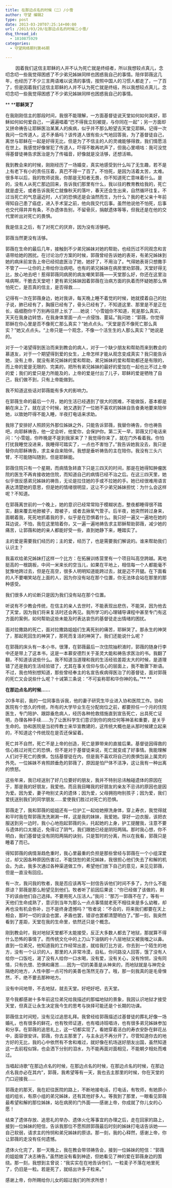 ```yaml
---
title: 在那边点名的时候（二）/小雪
author: 守望 编辑2
type: post
date: 2013-03-20T07:25:14+00:00
url: /2013/03/20/在那边点名的时候二小雪/
dsq_thread_id:
  - 1810875929
categories:
  - 守望网络期刊第46期

---
```

<p class="mceWPmore" title="更多...">
          因着我们这信主耶稣的人并不认为死亡就是终结者，所以我想较点真儿，念叨念叨一些我觉得困惑了不少弟兄姊妹同样也困惑我自己的事情。<!--more-->陪伴郭薇这几年，也经历了不少三言两语难以说清的事情，按照中国人的习惯人都走了，一了百了，但是因着我们这信主耶稣的人并不认为死亡就是终结，所以我想较点真儿，念叨念叨一些我觉得困惑了不少弟兄姊妹同样也困惑我自己的事情。
</p>

** ****耶稣哭了**

在我刚刚信主的那段时间，我很不能理解，一方面基督徒说天堂如何如何美好，耶稣如何如何爱自己，一遍遍唱着“巴不得我立刻被提，与你同在一起”；另一方面却又拼命祷告让耶稣医治某某人的疾病，似乎并不那么盼望去天堂见耶稣。记得一次我问一位传道人，这不矛盾吗？该传道人很有些火气地回答我，为了基督徒自己，离世与耶稣在一起是好得无比，但是为了不信主的人的灵魂能够得救，我们情愿活在世上。我感觉好像冒犯了传道人，吓得不敢再吭声了，但我心里嘀咕：我可没觉得基督徒祷告求医治是为了传福音，好像就是没活够，还想活嘛。

我到教会来的时候，刚刚经历了一场婚变，真实地感受到什么叫了无生趣，若不是上有老下有小的责任压着，真巴不得一了百了。不怕死，是因为活着太苦，太难。很多年以后，我的牧师说我，你那是无知者无畏，你不知道死亡意味着什么。是的，没有人从死亡那边回来，告诉我们那里有什么，我以往的教育教给我的，死亡就是虚无，或者告诉我死亡就像秋天的落叶，春天还会生出来，自然循环往复。不过当死亡的气息逼近时，人们的恐惧还是会油然而生，为什么？我的老父亲十年前得知自己患了癌症，进入手术室之前，他向我交代后事。虽然他说他不怕死，后事也交代得井井有条，不办遗体告别，不留骨灰，捐献遗体等等，但我还是在他的交代里听出对死亡的畏惧。

我是信主之后，有了对死亡的厌弃，因为没有活够吧。

郭薇当然更没有活够。

郭薇在生命的最后几年，接触到不少弟兄姊妹对她的帮助，也经历过不同观念和言语带给她的困扰。在讨论治疗方案的时候，郭薇曾经告诉她的表哥，有弟兄姊妹到她的病床前宣告上帝已经彻底医治了她，她好了，不用治了。气得她表哥只想撒手不管了——让你的上帝给你治病吧。也有的弟兄姊妹在病房里劝郭薇，天堂好得无比，放心地去吧！惹得郭薇同病房的病友嘲笑郭薇——天堂那么好，你还在这里治啥病啊，干脆去天堂吧！更有弟兄姊妹因着郭薇在治病方面的执着而怀疑她那么惧怕死亡，是否真的信主，是否得救……

记得有一次在郭薇身边，她对我讲，每天晚上睡不着觉的时候，她就摸着自己的肚子说，肺已经有了，胸膜已经有了，骨头已经有了，不知道这里、那里是不是正在长，癌细胞你千万别再往肝上长了……她说：“小雪姐你不知道，死是那么真实，天天在我身边转悠，在我身体里面一点一点侵蚀、蔓延。”我问她：“郭薇，你觉得耶稣在你心里是否不像死亡那么真实？”她点点头。“天堂是否不像死亡那么真实？”她又点点头。“上帝只是一个观念，不像一个活生生的人那么真实？”她说是的。

对于一个渴望得到医治而来到教会的病人，对于一个缺少朋友和帮助而来到教会的慕道友，对于一个期望得到爱的女生，上帝怎样才能从观念变成真实？我只能告诉她，没有上帝，就没有弟兄姊妹的爱和帮助，弟兄姊妹的爱和帮助都还是有限的，而上帝的爱是无限的、完美的，把所有弟兄姊妹的最好的爱加在一起也比不过上帝的爱；我们的爱只是力所能及的，上帝的爱是付出了儿子，耶稣的爱是牺牲了自己，我们做不到，只有上帝能做到。

我不知道这些话对郭薇能有多大的影响力。

在郭薇生命的最后一个月，她的生活已经遇到了很大的困难，不能做饭，基本都是躺在床上了。就在这个时候，她又遇到了一位她不喜欢的姊妹自告奋勇地要来陪伴她，以致她吓得不能入睡，半夜打电话来求助。

我除了安排好人照顾另外那位姊妹之外，只能告诉郭薇，我替你祷告，你也祷告吧，向耶稣祷告，他一定会听，他爱你，会保护你。第二天一早，郭薇又打电话来问：“小雪姐，你昨晚是不是到我家来了？我觉得你来了，就在门外看着我。你怕打扰我睡觉没进来，我睡得可踏实了，一点也不害怕了。”我告诉她我没去，我只是替你向耶稣祷告，求主亲自来陪伴。我想是垂听祷告的主在陪你。我没有三头六臂，不可能随叫随到，但是耶稣能。

郭薇住院只有一个星期，而病情急转直下只是三四天的时间，那是在她得知肿瘤医院的医生不再肯接收她住院，而知道自己的病情已经不治之后。在这三四天里，她似乎很反感弟兄姊妹的祷告，无论是拉住她的手或不拉她的手。她已经很难用语言表达清楚她的意思，但是她的情绪很明显，这让不少弟兄姊妹担忧：为什么会这样呢？不知道。

在郭薇离世前的一个晚上，她的意识已经常常陷于模糊状态，整夜都睡得很不踏实，翻来覆去地掀被子，蹬被子，或者去揪氧气管子。后半夜，她突然转过身来，面朝着我，死死地抓着我的手，似乎是在恐惧着什么。我只好一遍又一遍地在她的耳边说，不怕，我在这里陪着你，又一遍一遍地祷告求主耶稣帮助郭薇，减少她的痛苦，让郭薇和她的亲人都能好受一些，直到她静下来，睡踏实了。

主的爱是需要我们经历的；主的爱，经历了，也是需要我们解说的。谁来帮助我们认识主？

我喜欢给弟兄姊妹打这样一个比方：在拓展训练营里有一个项目叫高空跨越。离地挺高的一根跳板，中间一米来长的空当儿，如果在平地上，相信每一个人都能毫不犹豫地跨过去，但是在高空，很多人明明知道能跨过去，就是迈不开腿。在下面看的人不要嘲笑站在上面的人，因为你没有站在那个位置，你无法体会站在那里的那种感受。

我们很多人的论断只是因为我们没有站在那个位置。

听说有不少教会传统，在信主的亲人去世时，不能表现出悲伤，不能哭，因为他去了天堂，因为我们将来复活时还会再见。我所学习的心理辅导课程中甚至专门有这方面的案例，如何帮助这些未能及时表达哀伤的基督徒走出情绪的困扰。

面对拉撒路的死亡，面对拉撒路姐姐们生离死别的痛苦，耶稣哭了。那永生的神哭了，那起死回生的神哭了，那死而复活的神哭了。我们还能说什么呢？

在郭薇的床头有一本小书，很薄，在郭薇最后一次住院抽积液时，郭薇的随身行李中还是带上了这本书，这是一本慕安德烈关于圣灵大能和祷告求医治的书。我翻了翻，不知道该说些什么。我不知道当道理和我的生活经验差距太大的时候，是道理错了还是我的生活经验错了，尤其在事关信仰与信心的层面上，我不敢骤下断语。不过，我也特别想知道，那些曾经奉主的名宣告疾病得医治了的基督徒，面对郭薇的死亡又会说些什么呢？十诫第三条说：“不可妄称耶和华你神的名。”** **

**在那边点名的时候……**

20多年前，我的一位同事告诉我，他的妻子研究生毕业进入协和医院工作。协和医院有个悠久的传统，所有的大学毕业生在分配岗位之前，都要担任一个月的住院医生，专门陪护、跟踪垂危病人，经历各种抢救措施直到宣告死亡，出具死亡证明，办理各种手续……为了让医科学生们意识到你的岗位何等神圣和重要，是关乎生命的。协和医院是当初传教士来华宣教建的，这传统大概也是从那时候建立起来的，不知道这个传统现在是否还保留着。

死亡并不自然，死亡不是上帝的创造，死亡是罪带来的直接后果。基督徒因得救的信心胜过对死亡的恐惧，但不是对于基督徒来说，死亡就变成了好事情。我能理解人们对于死亡的畏惧，包括基督徒在内，但是我不喜欢将自己的畏惧包装上属灵的外壳。一位姊妹不肯照顾垂危的郭薇了，原因是怕尸体不洁净，这让我有一种出离的愤怒。

这些年来，我已经送别了好几位要好的朋友，我并不特别忌讳触碰遗体的原因在于，那是我的好朋友，我爱他。而且我目睹我的好朋友的亲友不忌讳的原因也是因为爱。因为爱，妻子吻别丈夫的遗体；因为爱，父母拥抱吻别孩子；因为爱，我们爱抚送别我们的同学朋友……爱使我们胜过对死亡的恐惧。

郭薇走了，我和郭薇的姐姐还有一位护工一起给她擦洗身体，穿上寿衣，我觉得就和平时我在帮郭薇洗洗涮涮一样，这是我的妹妹，我爱她。穿好一边衣服，该把衣服送到另一边时，我小心地抱起郭薇的头，托起她的上身，护工提醒我，注意不要与遗体的口太接近，免得过了阴气，我们跟她已经是阴阳两隔。那时我心想，你不明白，我们基督徒没有阴阳两隔的诀别，只是暂时的分离，所以在我看，郭薇只是睡着了而已。

得知郭薇的病情渐趋危重时，我心里最重的负担是那些曾经与郭薇在一个小组深爱过，却又因各种原因伤害过，不能饶恕的弟兄姊妹，我很担心他们失去了和解的机会。为此，我多次通过各种渠道做工作，希望他们放下自己的意见，来见见郭薇，但是一直没有回应。

有一次，我问我的牧者，我是否应该再写一封信告诉他们时间不多了，为什么不能原谅？郭薇是那么盼望见到他们。牧者听了前因后果说：“你已经做了该做的，剩下的该由他们自己选择。不要用死人压活人。”我问：“那万一郭薇不在了，等有一天他们生命成熟了，意识到当年为那么一点点事情就老死不相往来是多么幼稚，却再也没有机会弥补，岂不是终身遗憾吗？”牧者说：“不会的，将来我们都要在天上相会，那时一切的误会也罢，矛盾也罢，错谬也罢都清楚明白了。”那一刻，我突然看到了差距，天堂在我的生命里，依然还只是个概念。

刚到教会时，我对地狱天堂都不太能接受，反正大多数人都去了地狱，那就算不得什么恐怖的事情了。而传统文化中的上刀山下油锅的十八层地狱又被我嗤之以鼻。直到一位弟兄，他知道我的工作经常出差，就给我打比方说，你去到一个陌生的地方，没有一个认识的人，那里的人非常冷漠，自私，你问路没人回答，饿了没有人给你一口饭吃，渴了没有人给你一口水喝，没有爱，没有关心，没有怜悯，没有同情，只有仇恨、恐惧和痛苦……因为一切的美善是从神来的，而地狱就是与神完全隔绝的地方，人性中那一点可怜的美善也荡然无存了。哦，那一刻我真的是毛骨悚然，不，绝不要去那种地方。

没有中间地带，不去地狱，就去天堂。好吧好吧，去天堂。

至今我都感谢十多年前这位弟兄给我描述的那幅地狱的景象，我因认识地狱才接受天堂，但真正让永生决定我今生的思考与抉择可能还是个长期的功课。

郭薇信主时间短，没有见过追思礼拜。我曾经给郭薇描述过基督徒的葬礼好像一场婚礼，也有很多的鲜花，也有牧师证道，也有唱诗班唱诗，也有很多弟兄姊妹参加和分享。在郭薇的追思礼上，这一切都实现了。看她穿着洁白的寿衣安卧在鲜花丛中，面容很安详。郭薇，你去主那里了，与主永远不再分开了。尽管知道你去的地方好的无比，我的心中依然有不舍和难过，就好像在机场送好朋友出国，虽然知道这一去前程似锦，也会洒下分别的泪水，为不能再面对面相见，不能朝夕相处而难过。

当唱起诗歌“在那边点名的时候，在那边点名的时候，在那边点名的时候，在那边点名我亦必在其内”，郭薇，我希望等有一天，我也去主那里的时候，你在天堂的门口迎接我……

郭薇走的那天，我在赶往医院的路上，不断地接电话，打电话，有牧师，有她原小组的组长，有原小组的弟兄姊妹，还有其他好多人。等我到了那里，一眼看见郭薇最希望和解的那位姊妹，站在病房的门外面——感谢上帝，你成就了你儿女的心愿！

结束了遗体存放、追思礼的举办、遗体火化等事宜的办理之后，走在回家的路上，接到一位姊妹的短信，告诉我那位不愿照顾郭薇最后时刻的姊妹打电话告诉她——自己软弱，请求主的怜悯和弟兄姊妹的原谅。那一刻，我的心释然，感谢上帝，你让郭薇的走没有任何遗憾。

遗体火化完了，那一天晚上，我在教会带领祷告会，接到一位姊妹的短信：“郭薇的姐姐做了决志祷告。”虽然她没有看到神迹，但她看见了神的爱在郭薇身边的围绕。那一刻，我想到主曾说：“我实实在在地告诉你们，一粒麦子不落在地里死了，仍旧是一粒。若是死了，就结出许多子粒来。”

感谢上帝，你所赐给你儿女的超过我们的所求所想！

&nbsp;

&nbsp;

&nbsp;